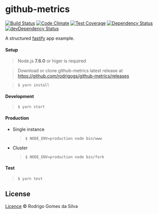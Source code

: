 # github-metrics

[![Build Status](https://travis-ci.org/rodrigogs/github-metrics.svg?branch=master)](https://travis-ci.org/rodrigogs/github-metrics)
[![Code Climate](https://codeclimate.com/github/rodrigogs/github-metrics/badges/gpa.svg)](https://codeclimate.com/github/rodrigogs/github-metrics)
[![Test Coverage](https://codeclimate.com/github/rodrigogs/github-metrics/badges/coverage.svg)](https://codeclimate.com/github/rodrigogs/github-metrics/coverage)
[![Dependency Status](https://david-dm.org/rodrigogs/github-metrics/status.svg)](https://david-dm.org/rodrigogs/github-metrics#info=dependencies)
[![devDependency Status](https://david-dm.org/rodrigogs/github-metrics/dev-status.svg)](https://david-dm.org/rodrigogs/github-metrics#info=devDependencies)

A structured [fastify](http://www.fastify.io/) app example.

#### Setup

> Node.js **7.6.0** or higer is required

> Download or clone github-metrics latest release at https://github.com/rodrigogs/github-metrics/releases

> ```$ yarn install```

#### Development
> ```$ yarn start```

#### Production
* Single instance
  > ```$ NODE_ENV=production node bin/www```

* Cluster
  > ```$ NODE_ENV=production node bin/fork```

#### Test
> ```$ yarn test```

License
-------
[Licence](https://github.com/rodrigogs/github-metrics/blob/master/LICENSE) © Rodrigo Gomes da Silva
